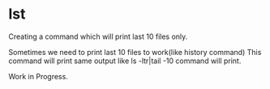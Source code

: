 # lst
Creating a command which will print last 10 files only.

Sometimes we need to print last 10 files to work(like history command)
This command will print same output like ls -ltr|tail -10 command will print.

Work in Progress.
